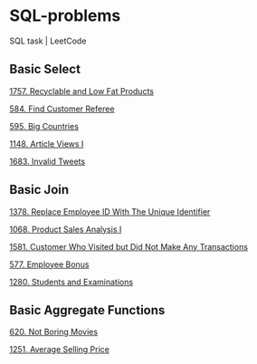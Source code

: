 # SQL-problems
SQL task | LeetCode

## Basic Select
<a href = "https://leetcode.com/problems/recyclable-and-low-fat-products/description/?envType=study-plan-v2&envId=top-sql-50"> 1757. Recyclable and Low Fat Products <a>

<a href = "https://leetcode.com/problems/find-customer-referee/description/?envType=study-plan-v2&envId=top-sql-50"> 584. Find Customer Referee <a>

<a href = "https://leetcode.com/problems/big-countries/description/?envType=study-plan-v2&envId=top-sql-50"> 595. Big Countries <a>

<a href = "https://leetcode.com/problems/article-views-i/description/?envType=study-plan-v2&envId=top-sql-50"> 1148. Article Views I <a>

<a href = "https://leetcode.com/problems/invalid-tweets/description/?envType=study-plan-v2&envId=top-sql-50"> 1683. Invalid Tweets <a>

## Basic Join
<a href = "https://leetcode.com/problems/replace-employee-id-with-the-unique-identifier/description/?envType=study-plan-v2&envId=top-sql-50"> 1378. Replace Employee ID With The Unique Identifier <a>

<a href = "https://leetcode.com/problems/product-sales-analysis-i/description/?envType=study-plan-v2&envId=top-sql-50"> 1068. Product Sales Analysis I <a>

<a href = "https://leetcode.com/problems/customer-who-visited-but-did-not-make-any-transactions/description/?envType=study-plan-v2&envId=top-sql-50"> 1581. Customer Who Visited but Did Not Make Any Transactions <a>

<a href = "https://leetcode.com/problems/employee-bonus/?envType=study-plan-v2&envId=top-sql-50"> 577. Employee Bonus <a>

<a href = "https://leetcode.com/problems/students-and-examinations/description/?envType=study-plan-v2&envId=top-sql-50"> 1280. Students and Examinations <a>

## Basic Aggregate Functions

<a href = "https://leetcode.com/problems/not-boring-movies/description/?envType=study-plan-v2&envId=top-sql-50"> 620. Not Boring Movies <a>

<a href = "https://leetcode.com/problems/average-selling-price/description/?envType=study-plan-v2&envId=top-sql-50"> 1251. Average Selling Price <a>

<a href = "">  <a>

<a href = "">  <a>

